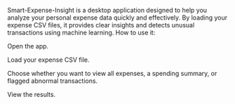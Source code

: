 Smart-Expense-Insight is a desktop application designed to help you analyze your personal expense data quickly and effectively. By loading your expense CSV files, it provides clear insights and detects unusual transactions using machine learning.
How to use it: 

Open the app.

Load your expense CSV file.

Choose whether you want to view all expenses, a spending summary, or flagged abnormal transactions.

View the results.
